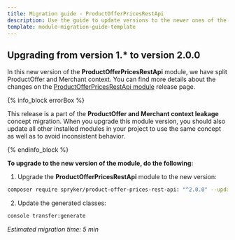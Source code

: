 ```yaml
---
title: Migration guide - ProductOfferPricesRestApi
description: Use the guide to update versions to the newer ones of the ProductOfferPricesRestApi module.
template: module-migration-guide-template
---
```


## Upgrading from version 1.* to version 2.0.0

In this new version of the **ProductOfferPricesRestApi** module, we have split ProductOffer and Merchant context. You can find more details about the changes on the [ProductOfferPricesRestApi module](https://github.com/spryker/product-offer-prices-rest-api/releases) release page.

{% info_block errorBox %}

This release is a part of the **ProductOffer and Merchant context leakage** concept migration. When you upgrade this module version, you should also update all other installed modules in your project to use the same concept as well as to avoid inconsistent behavior.

{% endinfo_block %}

**To upgrade to the new version of the module, do the following:**

1. Upgrade the **ProductOfferPricesRestApi** module to the new version:

```bash
composer require spryker/product-offer-prices-rest-api: "^2.0.0" --update-with-dependencies
```

2. Update the generated classes:
```bash
console transfer:generate
```

*Estimated migration time: 5 min*
